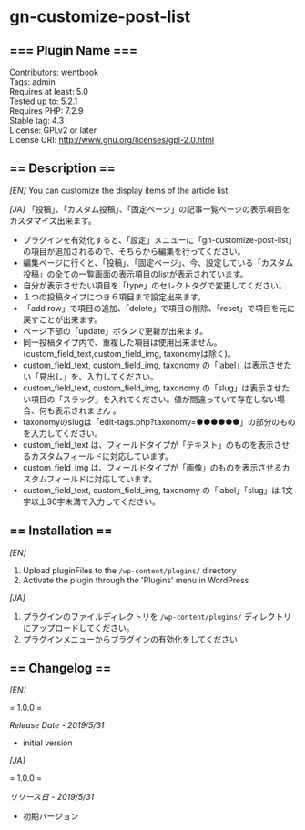# gn-customize-post-list

## === Plugin Name ===  
Contributors: wentbook  
Tags: admin  
Requires at least: 5.0  
Tested up to: 5.2.1  
Requires PHP: 7.2.9  
Stable tag: 4.3  
License: GPLv2 or later  
License URI: http://www.gnu.org/licenses/gpl-2.0.html  
  
## == Description ==

*[EN]*
You can customize the display items of the article list.

*[JA]*
「投稿」、「カスタム投稿」、「固定ページ」の記事一覧ページの表示項目をカスタマイズ出来ます。

* プラグインを有効化すると、「設定」メニューに「gn-customize-post-list」の項目が追加されるので、そちらから編集を行ってください。
* 編集ページに行くと、「投稿」、「固定ページ」、今、設定している「カスタム投稿」の全ての一覧画面の表示項目のlistが表示されています。
* 自分が表示させたい項目を「type」のセレクトタグで変更してください。
* １つの投稿タイプにつき６項目まで設定出来ます。
* 「add row」で項目の追加、「delete」で項目の削除、「reset」で項目を元に戻すことが出来ます。
* ページ下部の「update」ボタンで更新が出来ます。
* 同一投稿タイプ内で、重複した項目は使用出来ません。(custom_field_text,custom_field_img, taxonomyは除く)。
* custom_field_text, custom_field_img, taxonomy の「label」は表示させたい「見出し」を、入力してください。
* custom_field_text, custom_field_img, taxonomy の「slug」は表示させたい項目の「スラッグ」を入れてください。値が間違っていて存在しない場合、何も表示されません 。
* taxonomyのslugは「edit-tags.php?taxonomy=●●●●●●」の部分のものを入力してください。
* custom_field_text は、フィールドタイプが「テキスト」のものを表示させるカスタムフィールドに対応しています。
* custom_field_img は、フィールドタイプが「画像」のものを表示させるカスタムフィールドに対応しています。
* custom_field_text, custom_field_img, taxonomy の「label」「slug」は 1文字以上30字未満で入力してください。

## == Installation ==

*[EN]*

1. Upload pluginFiles to the `/wp-content/plugins/` directory
2. Activate the plugin through the 'Plugins' menu in WordPress

*[JA]*
1. プラグインのファイルディレクトリを `/wp-content/plugins/` ディレクトリにアップロードしてください。
2. プラグインメニューからプラグインの有効化をしてください

## == Changelog ==

*[EN]*

= 1.0.0 =

*Release Date - 2019/5/31*
* initial version

*[JA]*

= 1.0.0 =

*リリース日 - 2019/5/31*
* 初期バージョン
